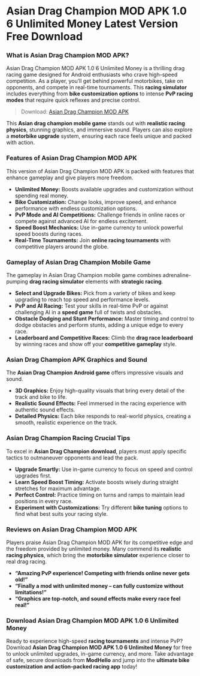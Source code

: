 # Asian Drag Champion MOD APK 1.0 6 Unlimited Money Latest Version Free Download

### What is Asian Drag Champion MOD APK?

Asian Drag Champion MOD APK 1.0 6 Unlimited Money is a thrilling drag racing game designed for Android enthusiasts who crave high-speed competition. As a player, you’ll get behind powerful motorbikes, take on opponents, and compete in real-time tournaments. This **racing simulator** includes everything from **bike customization options** to intense **PvP racing modes** that require quick reflexes and precise control.

>Download: [Asian Drag Champion MOD APK](https://modhello.com/asian-drag-champion/)

This **Asian drag champion mobile game** stands out with **realistic racing physics**, stunning graphics, and immersive sound. Players can also explore a **motorbike upgrade** system, ensuring each race feels unique and packed with action.

### Features of Asian Drag Champion MOD APK

This version of Asian Drag Champion MOD APK is packed with features that enhance gameplay and give players more freedom.

- **Unlimited Money:** Boosts available upgrades and customization without spending real money.
- **Bike Customization:** Change looks, improve speed, and enhance performance with endless customization options.
- **PvP Mode and AI Competitions:** Challenge friends in online races or compete against advanced AI for endless excitement.
- **Speed Boost Mechanics:** Use in-game currency to unlock powerful speed boosts during races.
- **Real-Time Tournaments:** Join **online racing tournaments** with competitive players around the globe.

### Gameplay of Asian Drag Champion Mobile Game

The gameplay in Asian Drag Champion mobile game combines adrenaline-pumping **drag racing simulator** elements with **strategic racing**.

- **Select and Upgrade Bikes:** Pick from a variety of bikes and keep upgrading to reach top speed and performance levels.
- **PvP and AI Racing:** Test your skills in real-time PvP or against challenging AI in a **speed game** full of twists and obstacles.
- **Obstacle Dodging and Stunt Performance:** Master timing and control to dodge obstacles and perform stunts, adding a unique edge to every race.
- **Leaderboard and Competitive Races:** Climb the **drag race leaderboard** by winning races and show off your **competitive gameplay** style.

### Asian Drag Champion APK Graphics and Sound

The **Asian Drag Champion Android game** offers impressive visuals and sound.

- **3D Graphics:** Enjoy high-quality visuals that bring every detail of the track and bike to life.
- **Realistic Sound Effects:** Feel immersed in the racing experience with authentic sound effects.
- **Detailed Physics:** Each bike responds to real-world physics, creating a smooth, realistic experience on the track.

### Asian Drag Champion Racing Crucial Tips

To excel in **Asian Drag Champion download**, players must apply specific tactics to outmaneuver opponents and lead the pack.

- **Upgrade Smartly:** Use in-game currency to focus on speed and control upgrades first.
- **Learn Speed Boost Timing:** Activate boosts wisely during straight stretches for maximum advantage.
- **Perfect Control:** Practice timing on turns and ramps to maintain lead positions in every race.
- **Experiment with Customizations:** Try different **bike tuning** options to find what best suits your racing style.
  
### Reviews on Asian Drag Champion MOD APK

Players praise Asian Drag Champion MOD APK for its competitive edge and the freedom provided by unlimited money. Many commend its **realistic racing physics**, which bring the **motorbike simulator** experience closer to real drag racing.

- **“Amazing PvP experience! Competing with friends online never gets old!”**
- **“Finally a mod with unlimited money – can fully customize without limitations!”**
- **“Graphics are top-notch, and sound effects make every race feel real!”**

### Download Asian Drag Champion MOD APK 1.0 6 Unlimited Money

Ready to experience high-speed **racing tournaments** and intense PvP? Download **Asian Drag Champion MOD APK 1.0 6 Unlimited Money** for free to unlock unlimited upgrades, in-game currency, and more. Take advantage of safe, secure downloads from **ModHello** and jump into the **ultimate bike customization and action-packed racing app** today!
